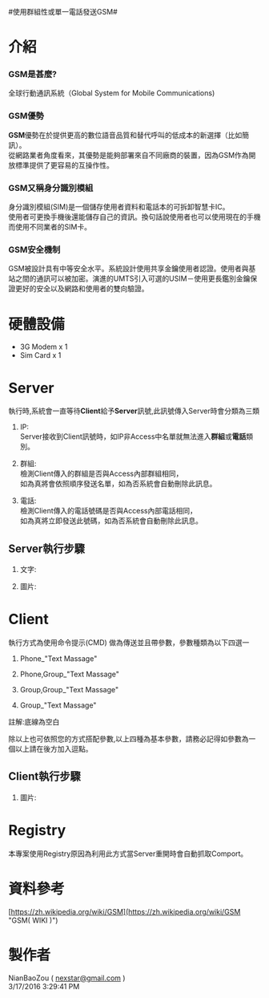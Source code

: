#使用群組性或單一電話發送GSM#

# 介紹 #

### GSM是甚麼? ###
全球行動通訊系統（Global System for Mobile Communications)

### GSM優勢 ###
**GSM**優勢在於提供更高的數位語音品質和替代呼叫的低成本的新選擇（比如簡訊）。<br>從網路業者角度看來，其優勢是能夠部署來自不同廠商的裝置，因為GSM作為開放標準提供了更容易的互操作性。

### GSM又稱身分識別模組 ###
身分識別模組(SIM)是一個儲存使用者資料和電話本的可拆卸智慧卡IC。<br>使用者可更換手機後還能儲存自己的資訊。換句話說使用者也可以使用現在的手機而使用不同業者的SIM卡。

### GSM安全機制 ###
GSM被設計具有中等安全水平。系統設計使用共享金鑰使用者認證。使用者與基站之間的通訊可以被加密。演進的UMTS引入可選的USIM－使用更長鑑別金鑰保證更好的安全以及網路和使用者的雙向驗證。

# 硬體設備 #

- 3G Modem x 1
- Sim Card x 1

# Server #

執行時,系統會一直等待**Client**給予**Server**訊號,此訊號傳入Server時會分類為三類

1. IP:<br>
Server接收到Client訊號時，如IP非Access中名單就無法進入**群組**或**電話**類別。

1. 群組:<br>
檢測Client傳入的群組是否與Access內部群組相同，<br>
如為真將會依照順序發送名單，如為否系統會自動刪除此訊息。

1. 電話:<br>
檢測Client傳入的電話號碼是否與Access內部電話相同，<br>
如為真將立即發送此號碼，如為否系統會自動刪除此訊息。


## Server執行步驟

1. 文字:

2. 圖片:

# Client #

執行方式為使用命令提示(CMD) 做為傳送並且帶參數，參數種類為以下四選一

1. Phone_"Text Massage"

2. Phone,Group_"Text Massage"

3. Group,Group_"Text Massage"

4. Group_"Text Massage"

註解:底線為空白

除以上也可依照您的方式搭配參數,以上四種為基本參數，請務必記得如參數為一個以上請在後方加入逗點。

## Client執行步驟

1. 圖片:

# Registry #

本專案使用Registry原因為利用此方式當Server重開時會自動抓取Comport。

# 資料參考 #
[https://zh.wikipedia.org/wiki/GSM](https://zh.wikipedia.org/wiki/GSM "GSM( WIKI )")

# 製作者 #

NianBaoZou	( nexstar@gmail.com )<br>
3/17/2016 3:29:41 PM 